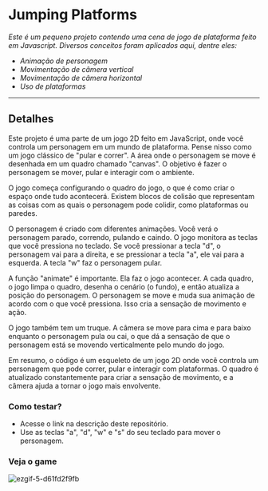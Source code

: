 # Jumping Platforms

<i>Este é um pequeno projeto contendo uma cena de jogo de plataforma feito em Javascript. Diversos conceitos foram aplicados aqui, dentre eles:
- Animação de personagem
- Movimentação de câmera vertical
- Movimentação de câmera horizontal
- Uso de plataformas
</i>  
<hr>

## Detalhes
Este projeto é uma parte de um jogo 2D feito em JavaScript, onde você controla um personagem em um mundo de plataforma. Pense nisso como um jogo clássico de "pular e correr". A área onde o personagem se move é desenhada em um quadro chamado "canvas". O objetivo é fazer o personagem se mover, pular e interagir com o ambiente.

O jogo começa configurando o quadro do jogo, o que é como criar o espaço onde tudo acontecerá. Existem blocos de colisão que representam as coisas com as quais o personagem pode colidir, como plataformas ou paredes.

O personagem é criado com diferentes animações. Você verá o personagem parado, correndo, pulando e caindo. O jogo monitora as teclas que você pressiona no teclado. Se você pressionar a tecla "d", o personagem vai para a direita, e se pressionar a tecla "a", ele vai para a esquerda. A tecla "w" faz o personagem pular.

A função "animate" é importante. Ela faz o jogo acontecer. A cada quadro, o jogo limpa o quadro, desenha o cenário (o fundo), e então atualiza a posição do personagem. O personagem se move e muda sua animação de acordo com o que você pressiona. Isso cria a sensação de movimento e ação.

O jogo também tem um truque. A câmera se move para cima e para baixo enquanto o personagem pula ou cai, o que dá a sensação de que o personagem está se movendo verticalmente pelo mundo do jogo.

Em resumo, o código é um esqueleto de um jogo 2D onde você controla um personagem que pode correr, pular e interagir com plataformas. O quadro é atualizado constantemente para criar a sensação de movimento, e a câmera ajuda a tornar o jogo mais envolvente.

### Como testar?
- Acesse o link na descrição deste repositório.
- Use as teclas "a", "d", "w" e "s" do seu teclado para mover o personagem.

### Veja o game
![ezgif-5-d61fd2f9fb](https://github.com/Magah051/jumping-platforms/assets/31749933/3e07e5e4-0998-4f4a-8902-3ca0966b5735)
